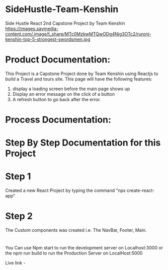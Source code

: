# SideHustle-Team-Kenshin

Side Hustle React 2nd Capstone Project by Team Kenshin
https://images.saymedia-content.com/.image/t_share/MTc0MzkwMTQwODg4Njg3OTc2/ruroni-kenshin-top-5-strongest-swordsmen.jpg

# Product Documentation:
This Project is a Capstone Project done by Team Kenshin using Reactjs to build a Travel and tours site. This page will have the following features:
1. display a loading screen before the main page shows up
2. Display an error message on the click of a button
3. A refresh button to go back after the error.


# Process Documentation:
# Step By Step Documentation for this Project

# Step 1
Created a new React Project by typing the command "npx create-react-app"

# Step 2
The Custom components was created i.e. The NavBar, Footer, Main. 
# 

You Can use Npm start to run the development server on Localhost:3000
or the npm run build to run the Production Server on LocalHost:5000

Live link - 
